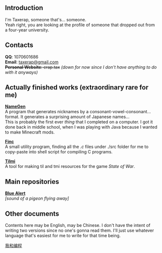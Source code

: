 ## Introduction

I'm Taxerap, someone that's... someone.  
Yeah right, you are looking at the profile of someone that dropped out from a four-year university.

## Contacts

**QQ**: 1070601686  
**Email**: taxerap@gmail.com  
~~**Personal Website**: erap.tax~~ _(down for now since I don't have anything to do with it anyways)_

## Actually finished works (extraordinary rare for me)

**[NameGen](https://github.com/Taxerap/NameGen)**  
A program that generates nicknames by a consonant-vowel-consonant... format. It generates a surprising amount of Japanese names...  
This is probably the first ever _thing_ that I completed on a computer. I got it done back in middle school, when I was playing with Java because I wanted to make Minecraft mods.

**[Finc](https://github.com/Taxerap/Finc)**  
A small utility program, finding all the _.c_ files under ./src folder for me to copy-paste into shell script for compiling C programs.

**[Tilmi](https://github.com/State-of-War-PostBar/Tilmi)**  
A tool for making til and tmi resources for the game _State of War_.

## Main repositories

**[Blue Alert](https://github.com/State-of-War-PostBar/Blue-Alert)**  
_[sound of a pigeon flying away]_

## Other documents

Contents here may be English, may be Chinese. I don't have the intent of writing two versions since no one's gonna read them. I'll just use whatever language that's easiest for me to write for that time being.

[我和编程](docs/me_and_programming.md)

